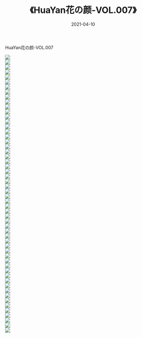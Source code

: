 ﻿---
layout: post
title:  《HuaYan花の颜-VOL.007》
date:   2021-04-10
img: http://img.660000.xyz/Sharelink/网络美图/2021/HuaYan花の颜-VOL.007/000.jpg
categories: [美女, 清纯, 唯美]
---

HuaYan花の颜-VOL.007

  ![](http://img.660000.xyz/Sharelink/网络美图/2021/HuaYan花の颜-VOL.007/001.jpg) <br> ![](http://img.660000.xyz/Sharelink/网络美图/2021/HuaYan花の颜-VOL.007/002.jpg) <br> ![](http://img.660000.xyz/Sharelink/网络美图/2021/HuaYan花の颜-VOL.007/003.jpg) <br> ![](http://img.660000.xyz/Sharelink/网络美图/2021/HuaYan花の颜-VOL.007/004.jpg) <br> ![](http://img.660000.xyz/Sharelink/网络美图/2021/HuaYan花の颜-VOL.007/005.jpg) <br> ![](http://img.660000.xyz/Sharelink/网络美图/2021/HuaYan花の颜-VOL.007/006.jpg) <br> ![](http://img.660000.xyz/Sharelink/网络美图/2021/HuaYan花の颜-VOL.007/007.jpg) <br> ![](http://img.660000.xyz/Sharelink/网络美图/2021/HuaYan花の颜-VOL.007/008.jpg) <br> ![](http://img.660000.xyz/Sharelink/网络美图/2021/HuaYan花の颜-VOL.007/009.jpg) <br> ![](http://img.660000.xyz/Sharelink/网络美图/2021/HuaYan花の颜-VOL.007/010.jpg) <br> ![](http://img.660000.xyz/Sharelink/网络美图/2021/HuaYan花の颜-VOL.007/011.jpg) <br> ![](http://img.660000.xyz/Sharelink/网络美图/2021/HuaYan花の颜-VOL.007/012.jpg) <br> ![](http://img.660000.xyz/Sharelink/网络美图/2021/HuaYan花の颜-VOL.007/013.jpg) <br> ![](http://img.660000.xyz/Sharelink/网络美图/2021/HuaYan花の颜-VOL.007/014.jpg) <br> ![](http://img.660000.xyz/Sharelink/网络美图/2021/HuaYan花の颜-VOL.007/015.jpg) <br> ![](http://img.660000.xyz/Sharelink/网络美图/2021/HuaYan花の颜-VOL.007/016.jpg) <br> ![](http://img.660000.xyz/Sharelink/网络美图/2021/HuaYan花の颜-VOL.007/017.jpg) <br> ![](http://img.660000.xyz/Sharelink/网络美图/2021/HuaYan花の颜-VOL.007/018.jpg) <br> ![](http://img.660000.xyz/Sharelink/网络美图/2021/HuaYan花の颜-VOL.007/019.jpg) <br> ![](http://img.660000.xyz/Sharelink/网络美图/2021/HuaYan花の颜-VOL.007/020.jpg) <br> ![](http://img.660000.xyz/Sharelink/网络美图/2021/HuaYan花の颜-VOL.007/021.jpg) <br> ![](http://img.660000.xyz/Sharelink/网络美图/2021/HuaYan花の颜-VOL.007/022.jpg) <br> ![](http://img.660000.xyz/Sharelink/网络美图/2021/HuaYan花の颜-VOL.007/023.jpg) <br> ![](http://img.660000.xyz/Sharelink/网络美图/2021/HuaYan花の颜-VOL.007/024.jpg) <br> ![](http://img.660000.xyz/Sharelink/网络美图/2021/HuaYan花の颜-VOL.007/025.jpg) <br> ![](http://img.660000.xyz/Sharelink/网络美图/2021/HuaYan花の颜-VOL.007/026.jpg) <br> ![](http://img.660000.xyz/Sharelink/网络美图/2021/HuaYan花の颜-VOL.007/027.jpg) <br> ![](http://img.660000.xyz/Sharelink/网络美图/2021/HuaYan花の颜-VOL.007/028.jpg) <br> ![](http://img.660000.xyz/Sharelink/网络美图/2021/HuaYan花の颜-VOL.007/029.jpg) <br> ![](http://img.660000.xyz/Sharelink/网络美图/2021/HuaYan花の颜-VOL.007/030.jpg) <br> ![](http://img.660000.xyz/Sharelink/网络美图/2021/HuaYan花の颜-VOL.007/031.jpg) <br> ![](http://img.660000.xyz/Sharelink/网络美图/2021/HuaYan花の颜-VOL.007/032.jpg) <br> ![](http://img.660000.xyz/Sharelink/网络美图/2021/HuaYan花の颜-VOL.007/033.jpg) <br> ![](http://img.660000.xyz/Sharelink/网络美图/2021/HuaYan花の颜-VOL.007/034.jpg) <br> ![](http://img.660000.xyz/Sharelink/网络美图/2021/HuaYan花の颜-VOL.007/035.jpg) <br> ![](http://img.660000.xyz/Sharelink/网络美图/2021/HuaYan花の颜-VOL.007/036.jpg) <br> ![](http://img.660000.xyz/Sharelink/网络美图/2021/HuaYan花の颜-VOL.007/037.jpg) <br> ![](http://img.660000.xyz/Sharelink/网络美图/2021/HuaYan花の颜-VOL.007/038.jpg) <br> ![](http://img.660000.xyz/Sharelink/网络美图/2021/HuaYan花の颜-VOL.007/039.jpg) <br> ![](http://img.660000.xyz/Sharelink/网络美图/2021/HuaYan花の颜-VOL.007/040.jpg) <br> ![](http://img.660000.xyz/Sharelink/网络美图/2021/HuaYan花の颜-VOL.007/041.jpg) <br> ![](http://img.660000.xyz/Sharelink/网络美图/2021/HuaYan花の颜-VOL.007/042.jpg) <br> ![](http://img.660000.xyz/Sharelink/网络美图/2021/HuaYan花の颜-VOL.007/043.jpg) <br> ![](http://img.660000.xyz/Sharelink/网络美图/2021/HuaYan花の颜-VOL.007/044.jpg) <br> ![](http://img.660000.xyz/Sharelink/网络美图/2021/HuaYan花の颜-VOL.007/045.jpg) <br> ![](http://img.660000.xyz/Sharelink/网络美图/2021/HuaYan花の颜-VOL.007/046.jpg) <br> ![](http://img.660000.xyz/Sharelink/网络美图/2021/HuaYan花の颜-VOL.007/047.jpg) <br> ![](http://img.660000.xyz/Sharelink/网络美图/2021/HuaYan花の颜-VOL.007/048.jpg) <br> ![](http://img.660000.xyz/Sharelink/网络美图/2021/HuaYan花の颜-VOL.007/049.jpg) <br> ![](http://img.660000.xyz/Sharelink/网络美图/2021/HuaYan花の颜-VOL.007/050.jpg) <br> ![](http://img.660000.xyz/Sharelink/网络美图/2021/HuaYan花の颜-VOL.007/051.jpg) <br> ![](http://img.660000.xyz/Sharelink/网络美图/2021/HuaYan花の颜-VOL.007/052.jpg) <br> ![](http://img.660000.xyz/Sharelink/网络美图/2021/HuaYan花の颜-VOL.007/053.jpg) <br> ![](http://img.660000.xyz/Sharelink/网络美图/2021/HuaYan花の颜-VOL.007/054.jpg) <br> ![](http://img.660000.xyz/Sharelink/网络美图/2021/HuaYan花の颜-VOL.007/055.jpg) <br> ![](http://img.660000.xyz/Sharelink/网络美图/2021/HuaYan花の颜-VOL.007/056.jpg) <br>